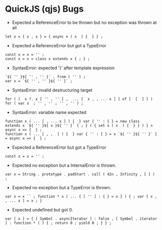 # QuickJS (qjs) Bugs

- Expected a ReferenceError to be thrown but no exception was thrown at all
```
let x = { x , x } = { async x ( x  ) {  } } ;
```

- Expected a ReferenceError but got a TypeError
```
const x = x = '' ;
const x = x = class x extends x { ; } ;
```

- SyntaxError: expected '}' after template expression
```
`${ '' }${ '' , '' }` . from ( '' ) ;
var x = `${ '' , '' }${ '' }` ;
```

- SyntaxError: invalid destructuring target
```
for ( [  x ?. x [ '' , '' ] ,  ... [  x , , ... x ] ] of [  [  ] ] ) for ( var x  ; '' , '' ; '' , '' ) ;
```

- SyntaxError: variable name expected
```
function x ( ... [ , ... x ] ) {  } var { '' : { } = new class  extends x `${ '' }${ x }${ '' }` { ; } ( { set x ( x  ) {  } } ) } = async x => {  } ;
function x ( ... [ , ,  ] ) {  } var { '' : { } = x `${ '' }${ '' }` } = async x => {  } ;
```

- Expected a ReferenceError but got a TypeError
```
const x = x = '' ;
```

- Expected no exception but a InternalError is thrown.
```
var x = String . prototype . padStart . call ( 42n , Infinity , [ ] ) ;
```

- Expected no exception but a TypeError is thrown.
```
var x = x `` ; function * x ( ... { [ '' ] : { } = x } ) { ; var [ x , , ... x ] = x ; }
```

- Expected undefined but got 0.
```
var [ x ] = { [ Symbol . asyncIterator ] : false , [ Symbol . iterator ] : function * ( ) { ; return 0 ; yield 0 ; } } ;
```
